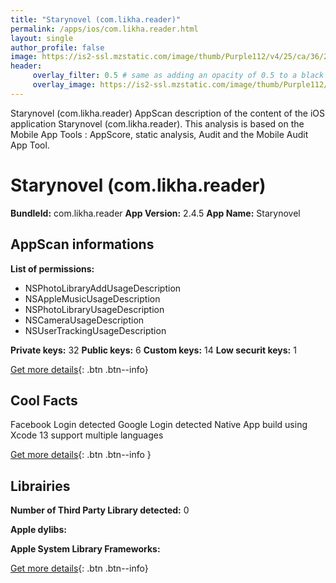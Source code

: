```yaml
---
title: "Starynovel (com.likha.reader)"
permalink: /apps/ios/com.likha.reader.html
layout: single
author_profile: false
image: https://is2-ssl.mzstatic.com/image/thumb/Purple112/v4/25/ca/36/25ca36a4-e13b-9c9e-7573-7d51d31325ee/AppIcon-0-0-1x_U007emarketing-0-0-0-7-0-0-sRGB-0-0-0-GLES2_U002c0-512MB-85-220-0-0.png/512x512bb.jpg
header: 
     overlay_filter: 0.5 # same as adding an opacity of 0.5 to a black background
     overlay_image: https://is2-ssl.mzstatic.com/image/thumb/Purple112/v4/25/ca/36/25ca36a4-e13b-9c9e-7573-7d51d31325ee/AppIcon-0-0-1x_U007emarketing-0-0-0-7-0-0-sRGB-0-0-0-GLES2_U002c0-512MB-85-220-0-0.png/512x512bb.jpg
---
```

Starynovel (com.likha.reader) AppScan description of the content of the iOS application Starynovel (com.likha.reader). This analysis is based on the Mobile App Tools : AppScore, static analysis, Audit and the Mobile Audit App Tool.

# Starynovel (com.likha.reader)

**BundleId:** com.likha.reader
**App Version:** 2.4.5
**App Name:** Starynovel


## AppScan informations 

**List of permissions:** 
- NSPhotoLibraryAddUsageDescription
- NSAppleMusicUsageDescription
- NSPhotoLibraryUsageDescription
- NSCameraUsageDescription
- NSUserTrackingUsageDescription
  
  
**Private keys:** 32
**Public keys:** 6
**Custom keys:** 14
**Low securit keys:** 1
  
[Get more details](/pricing.html){: .btn .btn--info}

## Cool Facts

Facebook Login detected
Google Login detected
Native App
build using Xcode 13
support multiple languages
  
[Get more details](/pricing.html){: .btn .btn--info }

## Librairies 
**Number of Third Party Library detected:** 0


**Apple dylibs:**


**Apple System Library Frameworks:**


  
[Get more details](/pricing.html){: .btn .btn--info}

